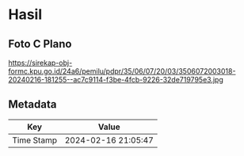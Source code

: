 # Hasil

## Foto C Plano

https://sirekap-obj-formc.kpu.go.id/24a6/pemilu/pdpr/35/06/07/20/03/3506072003018-20240216-181255--ac7c9114-f3be-4fcb-9226-32de719795e3.jpg


## Metadata

| Key        | Value               |
| ---------- | ------------------- |
| Time Stamp | 2024-02-16 21:05:47 |



